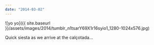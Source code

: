 ```yaml
---
date: "2014-03-02"
---
```


![yo yo]({{ site.baseurl }}/assets/images/2014/tumblr_n1tsarY69X1r16syio1_1280-1024x576.jpg)

Quick siesta as we arrive at the calçotada…
